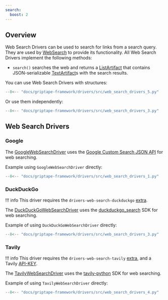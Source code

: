 ```yaml
---
search:
  boost: 2
---
```


## Overview

Web Search Drivers can be used to search for links from a search query. They are used by [WebSearch](../../reference/griptape/tools/web_search/tool.md) to provide its functionality. All Web Search Drivers implement the following methods:

* `search()` searches the web and returns a [ListArtifact](../../reference/griptape/artifacts/list_artifact.md) that contains JSON-serializable [TextArtifact](../../reference/griptape/artifacts/text_artifact.md)s with the search results.

You can use Web Search Drivers with structures:

```python
--8<-- "docs/griptape-framework/drivers/src/web_search_drivers_5.py"
```
Or use them independently:

```python
--8<-- "docs/griptape-framework/drivers/src/web_search_drivers_3.py"
```


## Web Search Drivers

### Google

The [GoogleWebSearchDriver](../../reference/griptape/drivers/web_search/google_web_search_driver.md) uses the [Google Custom Search JSON API](https://developers.google.com/custom-search/v1/reference/rest/v1/cse/list) for web searching.

Example using `GoogleWebSearchDriver` directly:

```python
--8<-- "docs/griptape-framework/drivers/src/web_search_drivers_1.py"
```

### DuckDuckGo

!!! info
    This driver requires the `drivers-web-search-duckduckgo` [extra](../index.md#extras).

The [DuckDuckGoWebSearchDriver](../../reference/griptape/drivers/web_search/duck_duck_go_web_search_driver.md) uses the [duckduckgo_search](https://github.com/deedy5/duckduckgo_search) SDK for web searching.

Example of using `DuckDuckGoWebSearchDriver` directly:

```python
--8<-- "docs/griptape-framework/drivers/src/web_search_drivers_3.py"
```

### Tavily
!!! info
    This driver requires the `drivers-web-search-tavily` [extra](../index.md#extras), and a Tavily [API-KEY](https://app.tavily.com).

The [TavilyWebSearchDriver](../../reference/griptape/drivers/web_search/tavily_web_search_driver.md) uses the [tavily-python](https://github.com/tavily-ai/tavily-python) SDK for web searching.

Example of using `TavilyWebSearchDriver` directly:

```python
--8<-- "docs/griptape-framework/drivers/src/web_search_drivers_4.py"
```